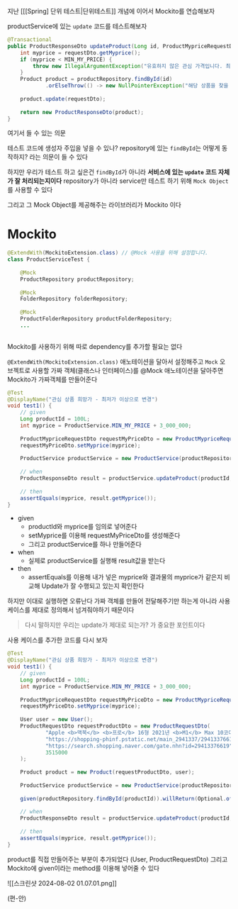 지난 [[[Spring] 단위 테스트|단위테스트]] 개념에 이어서 Mockito를 연습해보자

productService에 있는 `update` 코드를 테스트해보자

```java
@Transactional  
public ProductResponseDto updateProduct(Long id, ProductMypriceRequestDto requestDto) {  
    int myprice = requestDto.getMyprice();  
    if (myprice < MIN_MY_PRICE) {  
        throw new IllegalArgumentException("유효하지 않은 관심 가격입니다. 최소 " + MIN_MY_PRICE + "원 이상으로 설정해 주세요.");  
    }  
    Product product = productRepository.findById(id)  
            .orElseThrow(() -> new NullPointerException("해당 상품을 찾을 수 없습니다."));  
  
    product.update(requestDto);  
  
    return new ProductResponseDto(product);  
}
```

여기서 들 수 있는 의문

테스트 코드에 생성자 주입을 넣을 수 있나? repository에 있는 `findById`는 어떻게 동작하지? 
라는 의문이 들 수 있다

하지만 우리가 테스트 하고 싶은건 `findById`가 아니라 **서비스에 있는 `update` 코드 자체가 잘 처리되는지이다**
repository가 아니라 service만 테스트 하기 위해 `Mock Object`를 사용할 수 있다

그리고 그 Mock Object를 제공해주는 라이브러리가 Mockito 이다

# Mockito

```java
@ExtendWith(MockitoExtension.class) // @Mock 사용을 위해 설정합니다.  
class ProductServiceTest {  
  
    @Mock  
    ProductRepository productRepository;  
  
    @Mock  
    FolderRepository folderRepository;  
  
    @Mock  
    ProductFolderRepository productFolderRepository;
    ...
    
```

Mockito를 사용하기 위해 따로 dependency를 추가할 필요는 없다

`@ExtendWith(MockitoExtension.class)` 애노테이션을 달아서 설정해주고 `Mock` 오브젝트로 사용할 가짜 객체(클래스나 인터페이스)를 @Mock 애노테이션을 달아주면 Mockito가 가짜객체를 만들어준다


```java
@Test  
@DisplayName("관심 상품 희망가 - 최저가 이상으로 변경")  
void test1() {  
    // given  
    Long productId = 100L;  
    int myprice = ProductService.MIN_MY_PRICE + 3_000_000;  
  
    ProductMypriceRequestDto requestMyPriceDto = new ProductMypriceRequestDto();  
    requestMyPriceDto.setMyprice(myprice);  
  
    ProductService productService = new ProductService(productRepository, productFolderRepository, folderRepository);  
  
    // when  
    ProductResponseDto result = productService.updateProduct(productId, requestMyPriceDto);  
  
    // then  
    assertEquals(myprice, result.getMyprice());  
}
```

- given
	- productId와 myprice를 임의로 넣어준다
	- setMyprice를 이용해 requestMyPriceDto를 생성해준다
	- 그리고 productService를 하나 만들어준다
- when
	- 실제로 productService를 실행해 result값을 받는다
- then
	- assertEquals를 이용해 내가 넣은 myprice와 결과물의 myprice가 같은지 비교해 Update가 잘 수행되고 있는지 확인한다


하지만 이대로 실행하면 오류난다
가짜 객체를 만들어 전달해주기만 하는게 아니라 사용 케이스를 제대로 정의해서 넘겨줘야하기 때문이다

> 다시 말하지만 우리는 update가 제대로 되는가? 가 중요한 포인트이다 

사용 케이스를 추가한 코드를 다시 보자

```java
@Test  
@DisplayName("관심 상품 희망가 - 최저가 이상으로 변경")  
void test1() {  
    // given  
    Long productId = 100L;  
    int myprice = ProductService.MIN_MY_PRICE + 3_000_000;  
  
    ProductMypriceRequestDto requestMyPriceDto = new ProductMypriceRequestDto();  
    requestMyPriceDto.setMyprice(myprice);  
  
    User user = new User();  
    ProductRequestDto requestProductDto = new ProductRequestDto(  
            "Apple <b>맥북</b> <b>프로</b> 16형 2021년 <b>M1</b> Max 10코어 실버 (MK1H3KH/A) ",  
            "https://shopping-phinf.pstatic.net/main_2941337/29413376619.20220705152340.jpg",  
            "https://search.shopping.naver.com/gate.nhn?id=29413376619",  
            3515000  
    );  
  
    Product product = new Product(requestProductDto, user);  
  
    ProductService productService = new ProductService(productRepository,folderRepository, productFolderRepository);  
  
    given(productRepository.findById(productId)).willReturn(Optional.of(product));  
  
    // when  
    ProductResponseDto result = productService.updateProduct(productId, requestMyPriceDto);  
  
    // then  
    assertEquals(myprice, result.getMyprice());  
}
```

product를 직접 만들어주는 부분이 추가되었다 (User, ProductRequestDto)
그리고 Mockito에 given이라는 method를 이용해 넣어줄 수 있다


![[스크린샷 2024-08-02 01.07.01.png]]

(편-안)